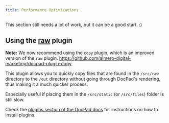 ```yaml
---
title: Performance Optimizations
---
```


This section still needs a lot of work, but it can be a good start. :)

## Using the [raw](https://github.com/docpad/docpad-plugin-raw) plugin

**Note:** We now recommend using the `copy` plugin, which is an improved version
of the `raw` plugin. <https://github.com/almero-digital-marketing/docpad-plugin-copy>

This plugin allows you to quickly copy files that are found in the `/src/raw`
directory to the `/out` directory without going through DocPad's rendering, thus
making it a much quicker process.

Especially useful if placing them in the `/src/static` (or `/src/files`)
folder is still slow.

Check the [plugins section of the DocPad docs](https://docpad.org/docs/plugins) for instructions
on how to install plugins.
